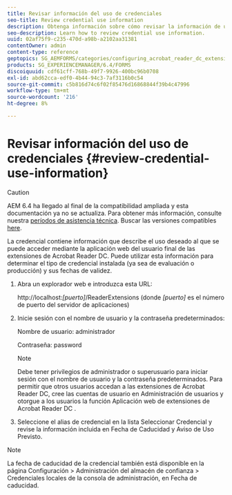 ```yaml
---
title: Revisar información del uso de credenciales
seo-title: Review credential use information
description: Obtenga información sobre cómo revisar la información de uso de credenciales.
seo-description: Learn how to review credential use information.
uuid: 02af75f9-c235-470d-a98b-a2102aa31381
contentOwner: admin
content-type: reference
geptopics: SG_AEMFORMS/categories/configuring_acrobat_reader_dc_extensions
products: SG_EXPERIENCEMANAGER/6.4/FORMS
discoiquuid: cdf61cff-768b-49f7-9926-400bc96b0708
exl-id: abd62cca-edf0-4b44-94c3-7af3116b0c54
source-git-commit: c5b816d74c6f02f85476d16868844f39b4c47996
workflow-type: tm+mt
source-wordcount: '216'
ht-degree: 8%

---
```


# Revisar información del uso de credenciales {#review-credential-use-information}

>[!CAUTION]
>
>AEM 6.4 ha llegado al final de la compatibilidad ampliada y esta documentación ya no se actualiza. Para obtener más información, consulte nuestra [períodos de asistencia técnica](https://helpx.adobe.com/es/support/programs/eol-matrix.html). Buscar las versiones compatibles [here](https://experienceleague.adobe.com/docs/).

La credencial contiene información que describe el uso deseado al que se puede acceder mediante la aplicación web del usuario final de las extensiones de Acrobat Reader DC. Puede utilizar esta información para determinar el tipo de credencial instalada (ya sea de evaluación o producción) y sus fechas de validez.

1. Abra un explorador web e introduzca esta URL:

   http://localhost:*[puerto]*/ReaderExtensions (donde *[puerto]* es el número de puerto del servidor de aplicaciones)

1. Inicie sesión con el nombre de usuario y la contraseña predeterminados:

   Nombre de usuario: administrador

   Contraseña: password

   >[!NOTE]
   >
   >Debe tener privilegios de administrador o superusuario para iniciar sesión con el nombre de usuario y la contraseña predeterminados. Para permitir que otros usuarios accedan a las extensiones de Acrobat Reader DC, cree las cuentas de usuario en Administración de usuarios y otorgue a los usuarios la función Aplicación web de extensiones de Acrobat Reader DC .

1. Seleccione el alias de credencial en la lista Seleccionar Credencial y revise la información incluida en Fecha de Caducidad y Aviso de Uso Previsto.

>[!NOTE]
>
>La fecha de caducidad de la credencial también está disponible en la página Configuración > Administración del almacén de confianza > Credenciales locales de la consola de administración, en Fecha de caducidad.
